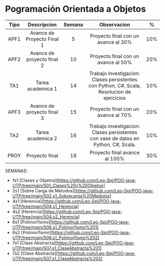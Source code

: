 # Pogramación Orientada a Objetos

|Tipo|Descripcion|Semana|Observacion| % |
| :----: | :----: | :----: | :----: | :----: | 
| APF1 | Avance de Proyecto Final 1| 5 | Proyecto final con un avance al 30%| 10%|
|APF2| Avance de proyecto final 2| 10| Proyecto final con un avance al 50%|20%|
|TA1| Tarea academica 1|14|Trabajo investigacion: Clases persistentes con Python, C#, Scala, Resolucion de ejercicios|10%|
|APF3|Avance de proyecto final 3|15|Proyecto final con un avance al 70%|20%|
|TA2|Tarea academica 2|16|Trabajo investigacion: Clases persistentes con vase de datos en Python, C#, Scala.|10%|
|PROY| Proyecto final|18| Proyecto final avance al 100%|30%|

SEMANAS:
* 1s1 [Clases y Objetos][https://github.com/Leo-Spj/POO-java-UTP/tree/main/S01_Clases%20y%20Objetos]
* 2s1 [Sobre Carga de Metodos][https://github.com/Leo-Spj/POO-java-UTP/tree/main/S02.s1_Sobrecarga%20Medotos]
* 4s1 [Herencia][https://github.com/Leo-Spj/POO-java-UTP/tree/main/S04.s1_Herencia]
* 4s2 [Herencia][https://github.com/Leo-Spj/POO-java-UTP/tree/main/S04.s2_Herencia]
* 6s1 [Polimorfismo][https://github.com/Leo-Spj/POO-java-UTP/tree/main/S06.s1_Polimorfismo%201]
* 6s2 [Polimorfismo][https://github.com/Leo-Spj/POO-java-UTP/tree/main/S06.s1_Polimorfismo%202]
* 7s1 [Clase Abstracta][https://github.com/Leo-Spj/POO-java-UTP/tree/main/S07.s1_ClaseAbstracta%201]
* 7s2 [Clase Abstracta][https://github.com/Leo-Spj/POO-java-UTP/tree/main/S07.s1_ClaseAbstracta%202]
